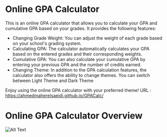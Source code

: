 # Online GPA Calculator

This is an online GPA calculator that allows you to calculate your GPA and cumulative GPA based on your grades. It provides the following features:

- Changing Grade Weight: You can adjust the weight of each grade based on your school's grading system.
- Calculating GPA: The calculator automatically calculates your GPA based on the entered grades and their corresponding weights.
- Cumulative GPA: You can also calculate your cumulative GPA by entering your previous GPA and the number of credits earned.
- Changing Theme: In addition to the GPA calculation features, the calculator also offers the ability to change themes. You can switch between Light Theme and Dark Theme


Enjoy using the online GPA calculator with your preferred theme!
URL : https://ahmedmaherelsaeidi.github.io/GPACalc/

# Online GPA Calculator Overview
![Alt Text]("./assets/images/Online%20Calculator%20Overview.jpg")




